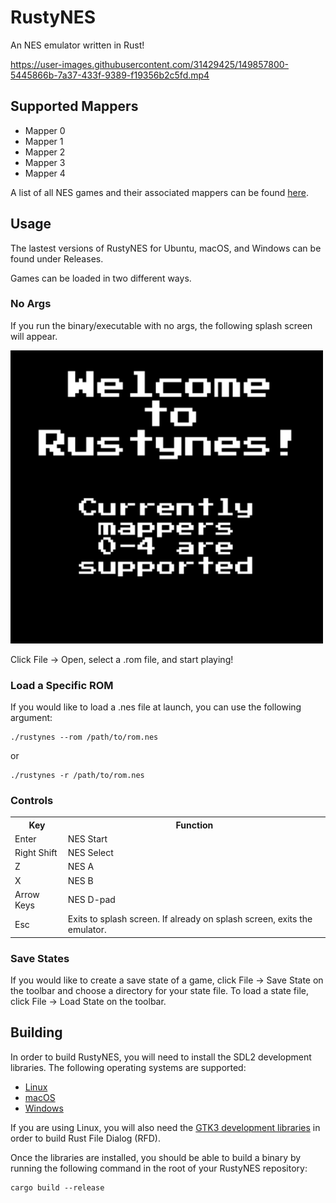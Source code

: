 # RustyNES

An NES emulator written in Rust!

https://user-images.githubusercontent.com/31429425/149857800-5445866b-7a37-433f-9389-f19356b2c5fd.mp4


## Supported Mappers
* Mapper 0
* Mapper 1
* Mapper 2
* Mapper 3
* Mapper 4

A list of all NES games and their associated mappers can be found <a href="http://tuxnes.sourceforge.net/nesmapper.txt" target="_blank">here</a>.

## Usage
The lastest versions of RustyNES for Ubuntu, macOS, and Windows can be found under Releases.

Games can be loaded in two different ways. 

### No Args
If you run the binary/executable with no args, the following splash screen will appear.

<img src="./src/resources/rustynes_splash_screen.png" width=500/>

Click File -> Open, select a .rom file, and start playing! 

### Load a Specific ROM
If you would like to load a .nes file at launch, you can use the following argument:
```
./rustynes --rom /path/to/rom.nes
```
or 
```
./rustynes -r /path/to/rom.nes
```

### Controls
<table>
  <tr>
    <th>Key</th>
    <th>Function</th>
  </tr>
  <tr>
    <td>Enter</td>
    <td>NES Start</td>
  </tr>
  <tr>
    <td>Right Shift</td>
    <td>NES Select</td>
  </tr>
  <tr>
    <td>Z</td>
    <td>NES A</td>
  </tr>
  <tr>
    <td>X</td>
    <td>NES B</td>
  </tr>
  <tr>
    <td>Arrow Keys</td>
    <td>NES D-pad</td>
  </tr>
  <tr>
    <td>Esc</td>
    <td>Exits to splash screen. If already on splash screen, exits the emulator.</td>
  </tr>
</table>

### Save States
If you would like to create a save state of a game, click File -> Save State on the toolbar and choose a directory for your state file. To load a state file, click File -> Load State on the toolbar.

## Building
In order to build RustyNES, you will need to install the SDL2 development libraries. The following operating systems are supported:

* <a href="https://github.com/Rust-SDL2/rust-sdl2#linux" target="_blank">Linux</a>
* <a href="https://github.com/Rust-SDL2/rust-sdl2#macos" target="_blank">macOS</a>
* <a href="https://github.com/Rust-SDL2/rust-sdl2#windows-msvc" target="_blank">Windows</a>

If you are using Linux, you will also need the <a href="https://github.com/PolyMeilex/rfd#dependencies" target="_blank">GTK3 development libraries</a> in order to build Rust File Dialog (RFD).
  
Once the libraries are installed, you should be able to build a binary by running the following command in the root of your RustyNES repository: 
```
cargo build --release
```
